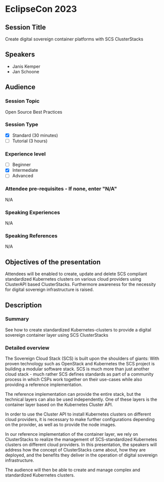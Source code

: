 # EclipseCon 2023

## Session Title
Create digital sovereign container platforms with SCS ClusterStacks

## Speakers
- Janis Kemper
- Jan Schoone

## Audience
### Session Topic
Open Source Best Practices

### Session Type
- [x] Standard (30 minutes)
- [ ] Tutorial (3 hours)

### Experience level
- [ ] Beginner
- [x] Intermediate
- [ ] Advanced

### Attendee pre-requisites - If none, enter "N/A"
N/A

### Speaking Experiences
N/A

### Speaking References
N/A

## Objectives of the presentation
Attendees will be enabled to create, update and delete SCS compliant
standardized Kubernetes clusters on various cloud providers using ClusterAPI
based ClusterStacks. Furthermore awareness for the necessity for digital
sovereign infrastructure is raised.

## Description
### Summary
See how to create standardized Kubernetes-clusters to provide a digital
sovereign container layer using SCS ClusterStacks

### Detailed overview
The Sovereign Cloud Stack (SCS) is built upon the shoulders of giants: With
proven technology such as OpenStack and Kubernetes the SCS project is building
a modular software stack. SCS is much more than just another cloud stack - much
rather SCS defines standards as part of a community process in which CSPs work
together on their use-cases while also providing a reference implementation.

The reference implementation can provide the entire stack, but the technical
layers can also be used independently. One of these layers is the container
layer based on the Kubernetes Cluster API.

In order to use the Cluster API to install Kubernetes clusters on different
cloud providers, it is necessary to make further configurations depending on
the provider, as well as to provide the node images.

In our reference implementation of the container layer, we rely on
ClusterStacks to realize the management of SCS-standardized Kubernetes clusters
on different cloud providers. In this presentation, the speakers will address
how the concept of ClusterStacks came about, how they are deployed, and the
benefits they deliver in the operation of digital sovereign infrastructure.

The audience will then be able to create and manage complex and standardized
Kubernetes clusters.
